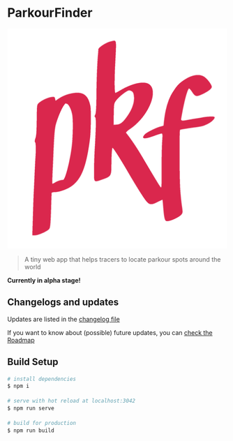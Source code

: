 # ParkourFinder

![PKF logo](public/branding/icon-alt.png)

> A tiny web app that helps tracers to locate parkour spots around the world

**Currently in alpha stage!**

## Changelogs and updates

Updates are listed in the [changelog file](CHANGELOG.md)

If you want to know about (possible) future updates, you can [check the Roadmap](https://github.com/EmmanuelBeziat/parkourfinder/projects/1)

## Build Setup

```bash
# install dependencies
$ npm i

# serve with hot reload at localhost:3042
$ npm run serve

# build for production
$ npm run build
```

